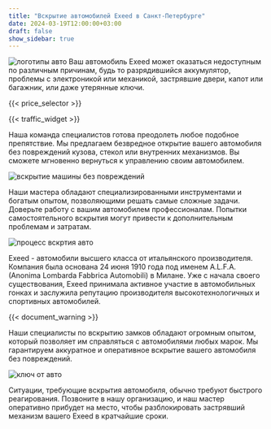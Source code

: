 ```yaml
---
title: "Вскрытие автомобилей Exeed в Санкт-Петербурге"
date: 2024-03-19T12:00:00+03:00
draft: false
show_sidebar: true
---
```


![логотипы авто](car_logo.jpg)
Ваш автомобиль Exeed может оказаться недоступным по различным причинам, будь то разрядившийся аккумулятор, проблемы с электроникой или механикой, застрявшие двери, капот или багажник, или даже утерянные ключи.

{{< price_selector >}}

{{< traffic_widget >}}

Наша команда специалистов готова преодолеть любое подобное препятствие. Мы предлагаем безвредное открытие вашего автомобиля без повреждений кузова, стекол или внутренних механизмов. Вы сможете мгновенно вернуться к управлению своим автомобилем.

![вскрытие машины без повреждений](car.jpg)

Наши мастера обладают специализированными инструментами и богатым опытом, позволяющими решать самые сложные задачи. Доверьте работу с вашим автомобилем профессионалам. Попытки самостоятельного вскрытия могут привести к дополнительным проблемам и затратам. 

![процесс вскртия авто](car_open.jpg)

Exeed - автомобили высшего класса от итальянского производителя. Компания была основана 24 июня 1910 года под именем A.L.F.A. (Anonima Lombarda Fabbrica Automobili) в Милане. Уже с начала своего существования, Exeed принимала активное участие в автомобильных гонках и заслужила репутацию производителя высокотехнологичных и спортивных автомобилей.

{{< document_warning >}}

Наши специалисты по вскрытию замков обладают огромным опытом, который позволяет им справляться с автомобилями любых марок. Мы гарантируем аккуратное и оперативное вскрытие вашего автомобиля без повреждений. 

![ключ от авто](car_key.jpg)

Ситуации, требующие вскрытия автомобиля, обычно требуют быстрого реагирования. Позвоните в нашу организацию, и наш мастер оперативно прибудет на место, чтобы разблокировать застрявший механизм вашего Exeed в кратчайшие сроки.